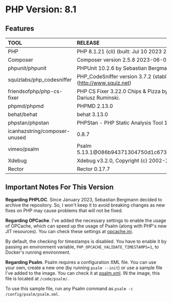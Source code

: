 # PHP Version: 8.1

## Features

|TOOL|RELEASE|
|:---|:------|
|PHP|PHP 8.1.21 (cli) (built: Jul 10 2023 23:10:58) (NTS)|
|Composer|Composer version 2.5.8 2023-06-09 17:13:21|
|phpunit/phpunit|PHPUnit 10.2.6 by Sebastian Bergmann and contributors.|
|squizlabs/php_codesniffer|PHP_CodeSniffer version 3.7.2 (stable) by Squiz (http://www.squiz.net)|
|friendsofphp/php-cs-fixer|PHP CS Fixer 3.22.0 Chips & Pizza by Fabien Potencier and Dariusz Ruminski.|
|phpmd/phpmd|PHPMD 2.13.0|
|behat/behat|behat 3.13.0|
|phpstan/phpstan|PHPStan - PHP Static Analysis Tool 1.10.25|
|icanhazstring/composer-unused|0.8.7|
|vimeo/psalm|Psalm 5.13.1@086b94371304750d1c673315321a55d15fc59015|
|Xdebug|Xdebug v3.2.0, Copyright (c) 2002-2022, by Derick Rethans|
|Rector|Rector 0.17.7|

## Important Notes For This Version

**Regarding PHPLOC**. Since January 2023, Sebastian Bergmann decided to archive the repository. So, I won't keep it to
avoid breaking changes as new fixes on PHP may cause problems that will not be fixed.

**Regarding OPCache**. I've added the necessary settings to enable the usage of OPCache, which can speed up the usage of
Psalm (along with PHP's new JIT resources). You can check these settings at [opcache.ini](./opcache.ini).

By default, the checking for timestamps is disabled. You have to enable it by passing an environment variable,
`PHP_OPCACHE_VALIDATE_TIMESTAMPS=1`, to Docker's running environment.

**Regarding Psalm**. Psalm requires a configuration XML file. You can use your own, create a new one (by running `psalm
--init`) or use a sample file I've added to the image. You can check it at [psalm.xml](./psalm.xml). IN the image, this
file is located at `/code/psalm/`.

To use this sample file, run any Psalm command as `psalm -c /config/psalm/psalm.xml`.
